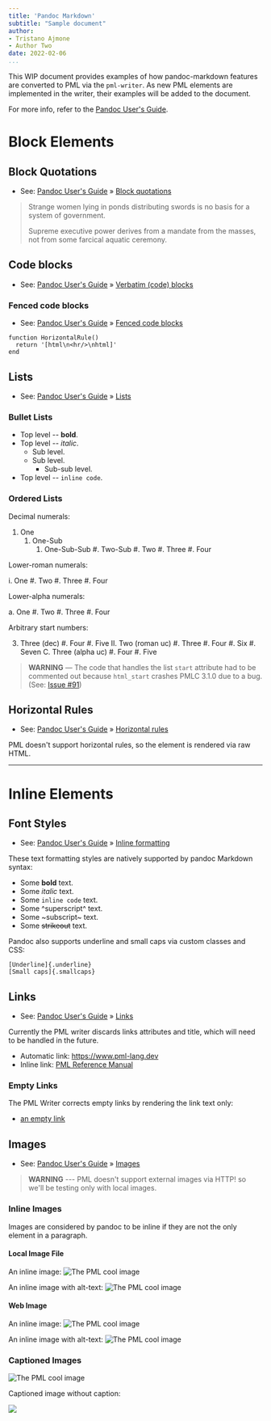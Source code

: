 ```yaml
---
title: 'Pandoc Markdown'
subtitle: "Sample document"
author:
- Tristano Ajmone
- Author Two
date: 2022-02-06
...
```


This WIP document provides examples of how pandoc-markdown features are converted to PML via the `pml-writer`.
As new PML elements are implemented in the writer, their examples will be added to the document.

For more info, refer to the [Pandoc User's Guide].


# Block Elements

## Block Quotations

- See: [Pandoc User's Guide] » [Block quotations](https://pandoc.org/MANUAL.html#block-quotations)

<!-- end of list -->

> Strange women lying in ponds distributing swords is no basis for a system of government.
>
> Supreme executive power derives from a mandate from the masses, not from some farcical aquatic ceremony.


## Code blocks

- See: [Pandoc User's Guide] » [Verbatim (code) blocks](https://pandoc.org/MANUAL.html#verbatim-code-blocks)

### Fenced code blocks

- See: [Pandoc User's Guide] » [Fenced code blocks](https://pandoc.org/MANUAL.html#fenced-code-blocks)

```
function HorizontalRule()
  return '[html\n<hr/>\nhtml]'
end
```

## Lists

- See: [Pandoc User's Guide] » [Lists](https://pandoc.org/MANUAL.html#lists)

### Bullet Lists

- Top level -- **bold**.
- Top level -- _italic_.
    + Sub level.
    + Sub level.
        * Sub-sub level.
- Top level -- `inline code`.

### Ordered Lists

Decimal numerals:

1. One
    1. One-Sub
        1. One-Sub-Sub
    #. Two-Sub
#. Two
#. Three
#. Four

Lower-roman numerals:

i. One
#. Two
#. Three
#. Four

Lower-alpha numerals:

a. One
#. Two
#. Three
#. Four

Arbitrary start numbers:

3. Three (dec)
#. Four
#. Five
    II.  Two (roman uc)
    #.  Three
    #.  Four
#. Six
#. Seven
    C.  Three (alpha uc)
    #.  Four
    #.  Five


> **WARNING** — The code that handles the list `start` attribute had to be commented out because `html_start` crashes PMLC 3.1.0 due to a bug. (See: [Issue #91](https://github.com/pml-lang/pml-companion/issues/91))


## Horizontal Rules

- See: [Pandoc User's Guide] » [Horizontal rules](https://pandoc.org/MANUAL.html#horizontal-rules)

PML doesn't support horizontal rules, so the element is rendered via raw HTML.

*  *  *


# Inline Elements

## Font Styles

- See: [Pandoc User's Guide] » [Inline formatting](https://pandoc.org/MANUAL.html#inline-formatting)

These text formatting styles are natively supported by pandoc Markdown syntax:

- Some **bold** text.
- Some _italic_ text.
- Some `inline code` text.
- Some ^superscript^ text.
- Some ~subscript~ text.
- Some ~~strikeout~~ text.

Pandoc also supports underline and small caps via custom classes and CSS:

```
[Underline]{.underline}
[Small caps]{.smallcaps}
```

## Links

- See: [Pandoc User's Guide] » [Links](https://pandoc.org/MANUAL.html#links-1)

Currently the PML writer discards links attributes and title, which will need to be handled in the future.

- Automatic link: <https://www.pml-lang.dev>
- Inline link: [PML Reference Manual](https://www.pml-lang.dev/docs/reference_manual/index.html)

### Empty Links

The PML Writer corrects empty links by rendering the link text only:

- [an empty link]()


## Images

- See: [Pandoc User's Guide] » [Images](https://pandoc.org/MANUAL.html#images)

> **WARNING** --- PML doesn't support external images via HTTP! so we'll be testing only with local images.

### Inline Images

Images are considered by pandoc to be inline if they are not the only element in a paragraph.

#### Local Image File

An inline image: ![The PML cool image](./pml-cool.png)

An inline image with alt-text: ![The PML cool image](./pml-cool.png "Alt-text is cool too!")

#### Web Image

An inline image: ![The PML cool image](https://www.pml-lang.dev/images/PML_plane_200_200.png)

An inline image with alt-text: ![The PML cool image](https://www.pml-lang.dev/images/PML_plane_200_200.png "Alt-text is cool too!")

### Captioned Images

![The PML cool image](./pml-cool.png)

Captioned image without caption:

![](./pml-cool.png)

<!----------------------------- REFERENCE LINKS ------------------------------>

[Pandoc User's Guide]: https://pandoc.org/MANUAL.htm


<!-- EOF -->
